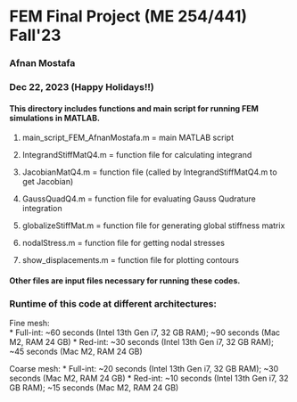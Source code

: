 # FEM Final Project (ME 254/441) Fall'23
### Afnan Mostafa
### Dec 22, 2023 (Happy Holidays!!)

#### This directory includes functions and main script for running FEM simulations in MATLAB.


1. main_script_FEM_AfnanMostafa.m	= 	main MATLAB script

2. IntegrandStiffMatQ4.m		=	function file for calculating integrand

3. JacobianMatQ4.m			=	function file (called by IntegrandStiffMatQ4.m to get Jacobian)

4. GaussQuadQ4.m			=	function file for evaluating Gauss Qudrature integration

5. globalizeStiffMat.m			=	function file for generating global stiffness matrix
		
6. nodalStress.m			=	function file for getting nodal stresses

7. show_displacements.m			=	function file for plotting contours


#### Other files are input files necessary for running these codes.

### Runtime of this code at different architectures:

Fine mesh:	
		* Full-int: 	~60 seconds (Intel 13th Gen i7, 32 GB RAM);	~90 seconds (Mac M2, RAM 24 GB)
		* Red-int: 	~30 seconds (Intel 13th Gen i7, 32 GB RAM);	~45 seconds (Mac M2, RAM 24 GB)

Coarse mesh:
		* Full-int: 	 ~20 seconds (Intel 13th Gen i7, 32 GB RAM);	~30 seconds (Mac M2, RAM 24 GB)
		* Red-int: 	 ~10 seconds (Intel 13th Gen i7, 32 GB RAM);	~15 seconds (Mac M2, RAM 24 GB)

